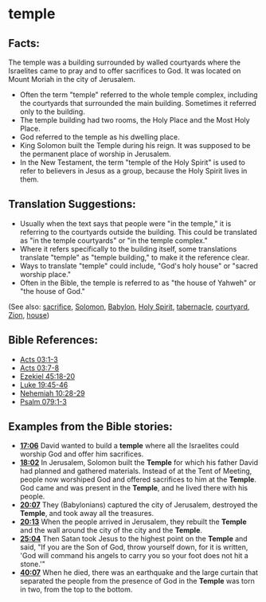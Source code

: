 # temple #

## Facts: ##

The temple was a building surrounded by walled courtyards where the Israelites came to pray and to offer sacrifices to God. It was located on Mount Moriah in the city of Jerusalem.

* Often the term "temple" referred to the whole temple complex, including the courtyards that surrounded the main building. Sometimes it referred only to the building.
* The temple building had two rooms, the Holy Place and the Most Holy Place.
* God referred to the temple as his dwelling place.
* King Solomon built the Temple during his reign. It was supposed to be the permanent place of worship in Jerusalem.
* In the New Testament, the term "temple of the Holy Spirit" is used to refer to believers in Jesus as a group, because the Holy Spirit lives in them.

## Translation Suggestions: ##

* Usually when the text says that people were "in the temple," it is referring to the courtyards outside the building. This could be translated as "in the temple courtyards" or "in the temple complex."
* Where it refers specifically to the building itself, some translations translate "temple" as "temple building," to make it the reference clear.
* Ways to translate "temple" could include, "God's holy house" or "sacred worship place."
* Often in the Bible, the temple is referred to as "the house of Yahweh" or "the house of God."

(See also: [sacrifice](../other/sacrifice.md), [Solomon](../other/solomon.md), [Babylon](../other/babylon.md), [Holy Spirit](../kt/holyspirit.md), [tabernacle](../kt/tabernacle.md), [courtyard](../other/courtyard.md), [Zion](../other/zion.md), [house](../other/house.md))

## Bible References: ##

* [Acts 03:1-3](en/tn/act/help/03/01)
* [Acts 03:7-8](en/tn/act/help/03/07)
* [Ezekiel 45:18-20](en/tn/ezk/help/45/18)
* [Luke 19:45-46](en/tn/luk/help/19/45)
* [Nehemiah 10:28-29](en/tn/neh/help/10/28)
* [Psalm 079:1-3](en/tn/psa/help/79/01)

## Examples from the Bible stories: ##

* __[17:06](en/tn/obs/help/17/06)__ David wanted to build a __temple__  where all the Israelites could worship God and offer him sacrifices.
* __[18:02](en/tn/obs/help/18/02)__ In Jerusalem, Solomon built the __Temple__  for which his father David had planned and gathered materials. Instead of at the Tent of Meeting, people now worshiped God and offered sacrifices to him at the __Temple__. God came and was present in the __Temple__, and he lived there with his people.
* __[20:07](en/tn/obs/help/20/07)__ They (Babylonians) captured the city of Jerusalem, destroyed the __Temple__, and took away all the treasures.
* __[20:13](en/tn/obs/help/20/13)__ When the people arrived in Jerusalem, they rebuilt the __Temple__  and the wall around the city of the city and the __Temple__.
* __[25:04](en/tn/obs/help/25/04)__ Then Satan took Jesus to the highest point on the __Temple__  and said, "If you are the Son of God, throw yourself down, for it is written, 'God will command his angels to carry you so your foot does not hit a stone.'"
* __[40:07](en/tn/obs/help/40/07)__ When he died, there was an earthquake and the large curtain that separated the people from the presence of God in the __Temple__  was torn in two, from the top to the bottom.